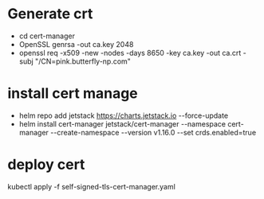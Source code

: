 # Generate crt
- cd cert-manager
- OpenSSL genrsa -out ca.key 2048
- openssl req -x509 -new -nodes  -days 8650 -key ca.key -out ca.crt -subj "/CN=pink.butterfly-np.com"

# install cert manage
- helm repo add jetstack https://charts.jetstack.io --force-update
- helm install cert-manager jetstack/cert-manager --namespace cert-manager --create-namespace --version v1.16.0 --set crds.enabled=true

# deploy cert
kubectl apply -f self-signed-tls-cert-manager.yaml 

